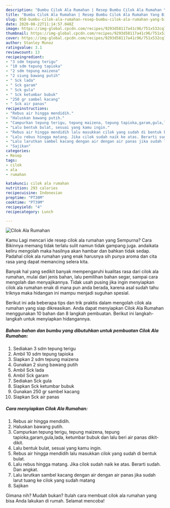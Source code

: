 ```yaml
---
description: "Bumbu Cilok Ala Rumahan | Resep Bumbu Cilok Ala Rumahan Yang Bikin Ngiler"
title: "Bumbu Cilok Ala Rumahan | Resep Bumbu Cilok Ala Rumahan Yang Bikin Ngiler"
slug: 958-bumbu-cilok-ala-rumahan-resep-bumbu-cilok-ala-rumahan-yang-bikin-ngiler
date: 2020-08-22T11:14:57.048Z
image: https://img-global.cpcdn.com/recipes/9293d58117a41c96/751x532cq70/cilok-ala-rumahan-foto-resep-utama.jpg
thumbnail: https://img-global.cpcdn.com/recipes/9293d58117a41c96/751x532cq70/cilok-ala-rumahan-foto-resep-utama.jpg
cover: https://img-global.cpcdn.com/recipes/9293d58117a41c96/751x532cq70/cilok-ala-rumahan-foto-resep-utama.jpg
author: Stanley Munoz
ratingvalue: 3.1
reviewcount: 13
recipeingredient:
- "3 sdm tepung terigu"
- "10 sdm tepung tapioka"
- "2 sdm tepung maizena"
- "2 siung bawang putih"
- " Sck lada"
- " Sck garam"
- " Sck gula"
- " Sck ketumbar bubuk"
- "250 gr sambel kacang"
- " Sck air panas"
recipeinstructions:
- "Rebus air hingga mendidih."
- "Haluskan bawang putih."
- "Campurkan tepung terigu, tepung maizena, tepung tapioka,garam,gula,lada, ketumbar bubuk dan lalu beri air panas dikit-dikit."
- "Lalu bentuk bulat, sesuai yang kamu ingin."
- "Rebus air hingga mendidih lalu masukkan cilok yang sudah di bentuk bulat."
- "Lalu rebus hingga matang. Jika cilok sudah naik ke atas. Berarti sudah. Dan angkat."
- "Lalu larutkan sambel kacang dengan air dengan air panas jika sudah larut tuang ke cilok yang sudah matang"
- "Sajikan"
categories:
- Resep
tags:
- cilok
- ala
- rumahan

katakunci: cilok ala rumahan 
nutrition: 293 calories
recipecuisine: Indonesian
preptime: "PT30M"
cooktime: "PT39M"
recipeyield: "4"
recipecategory: Lunch

---
```



![Cilok Ala Rumahan](https://img-global.cpcdn.com/recipes/9293d58117a41c96/751x532cq70/cilok-ala-rumahan-foto-resep-utama.jpg)

Kamu Lagi mencari ide resep cilok ala rumahan yang Sempurna? Cara Bikinnya memang tidak terlalu sulit namun tidak gampang juga. andaikata keliru mengolah maka hasilnya akan hambar dan bahkan tidak sedap. Padahal cilok ala rumahan yang enak harusnya sih punya aroma dan cita rasa yang dapat memancing selera kita.

Banyak hal yang sedikit banyak mempengaruhi kualitas rasa dari cilok ala rumahan, mulai dari jenis bahan, lalu pemilihan bahan segar, sampai cara mengolah dan menyajikannya. Tidak usah pusing jika ingin menyiapkan cilok ala rumahan enak di mana pun anda berada, karena asal sudah tahu triknya maka hidangan ini mampu menjadi suguhan spesial.




Berikut ini ada beberapa tips dan trik praktis dalam mengolah cilok ala rumahan yang siap dikreasikan. Anda dapat menyiapkan Cilok Ala Rumahan menggunakan 10 bahan dan 8 langkah pembuatan. Berikut ini langkah-langkah untuk menyiapkan hidangannya.

<!--inarticleads1-->

##### Bahan-bahan dan bumbu yang dibutuhkan untuk pembuatan Cilok Ala Rumahan:

1. Sediakan 3 sdm tepung terigu
1. Ambil 10 sdm tepung tapioka
1. Siapkan 2 sdm tepung maizena
1. Gunakan 2 siung bawang putih
1. Ambil  Sck lada
1. Ambil  Sck garam
1. Sediakan  Sck gula
1. Siapkan  Sck ketumbar bubuk
1. Gunakan 250 gr sambel kacang
1. Siapkan  Sck air panas




<!--inarticleads2-->

##### Cara menyiapkan Cilok Ala Rumahan:

1. Rebus air hingga mendidih.
1. Haluskan bawang putih.
1. Campurkan tepung terigu, tepung maizena, tepung tapioka,garam,gula,lada, ketumbar bubuk dan lalu beri air panas dikit-dikit.
1. Lalu bentuk bulat, sesuai yang kamu ingin.
1. Rebus air hingga mendidih lalu masukkan cilok yang sudah di bentuk bulat.
1. Lalu rebus hingga matang. Jika cilok sudah naik ke atas. Berarti sudah. Dan angkat.
1. Lalu larutkan sambel kacang dengan air dengan air panas jika sudah larut tuang ke cilok yang sudah matang
1. Sajikan




Gimana nih? Mudah bukan? Itulah cara membuat cilok ala rumahan yang bisa Anda lakukan di rumah. Selamat mencoba!
